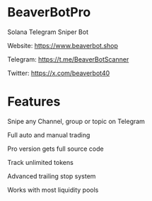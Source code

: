 # BeaverBotPro
Solana Telegram Sniper Bot 

Website: https://www.beaverbot.shop

Telegram: https://t.me/BeaverBotScanner

Twitter: https://x.com/beaverbot40

# Features

Snipe any Channel, group or topic on Telegram

Full auto and manual trading 

Pro version gets full source code 

Track unlimited tokens 

Advanced trailing stop system

Works with most liquidity pools
